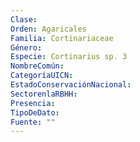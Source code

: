 ```yaml
---
Clase: 
Orden: Agaricales
Familia: Cortinariaceae
Género: 
Especie: Cortinarius sp. 3
NombreComún: 
CategoríaUICN: 
EstadoConservaciónNacional: 
SectorenlaRBHH: 
Presencia: 
TipoDeDato: 
Fuente: ""
---
```

